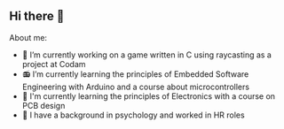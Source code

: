 ## Hi there 👋

<!--
**ale-seme/ale-seme** is a ✨ _special_ ✨ repository because its `README.md` (this file) appears on your GitHub profile.

-->
About me:

- 🔭 I’m currently working on a game written in C using raycasting as a project at Codam
- 📻 I’m currently learning the principles of Embedded Software Engineering with Arduino and a course about microcontrollers
- 🔋 I'm currently learning the principles of Electronics with a course on PCB design
- 🧠 I have a background in psychology and worked in HR roles

